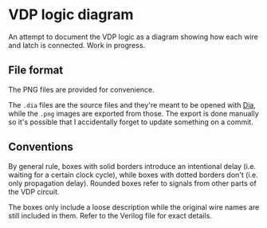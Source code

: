 # VDP logic diagram

An attempt to document the VDP logic as a diagram showing how each wire and latch is connected. Work in progress.

## File format

The PNG files are provided for convenience.

The `.dia` files are the source files and they're meant to be opened with
[Dia](https://en.wikipedia.org/wiki/Dia_(software)), while the `.png` images
are exported from those. The export is done manually so it's possible that I
accidentally forget to update something on a commit.

## Conventions

By general rule, boxes with solid borders introduce an intentional delay (i.e. waiting for a certain clock cycle), while boxes with dotted borders don't (i.e. only propagation delay). Rounded boxes refer to signals from other parts of the VDP circuit.

The boxes only include a loose description while the original wire names are still included in them. Refer to the Verilog file for exact details.
